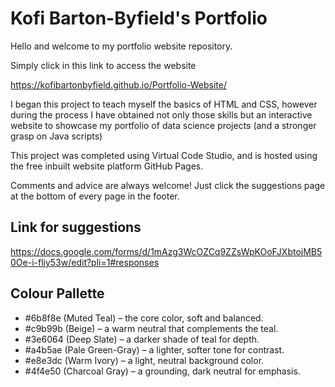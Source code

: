 
# Kofi Barton-Byfield's Portfolio

Hello and welcome to my portfolio website repository.

Simply click in this link to access the website

https://kofibartonbyfield.github.io/Portfolio-Website/

I began this project to teach myself the basics of HTML and CSS, however during the process I have obtained not only those skills but an interactive website to showcase my portfolio of data science projects (and a stronger grasp on Java scripts)


This project was completed using Virtual Code Studio, and is hosted using the free inbuilt website platform GitHub Pages.

Comments and  advice are always welcome! Just click the suggestions page at the bottom of every page in the footer.


## Link for suggestions
https://docs.google.com/forms/d/1mAzg3WcOZCq9ZZsWpKOoFJXbtojMB50Oe-i-fljy53w/edit?pli=1#responses


## Colour Pallette
- #6b8f8e (Muted Teal) – the core color, soft and balanced.
- #c9b99b (Beige) – a warm neutral that complements the teal.
- #3e6064 (Deep Slate) – a darker shade of teal for depth.
- #a4b5ae (Pale Green-Gray) – a lighter, softer tone for contrast.
- #e8e3dc (Warm Ivory) – a light, neutral background color.
- #4f4e50 (Charcoal Gray) – a grounding, dark neutral for emphasis.
